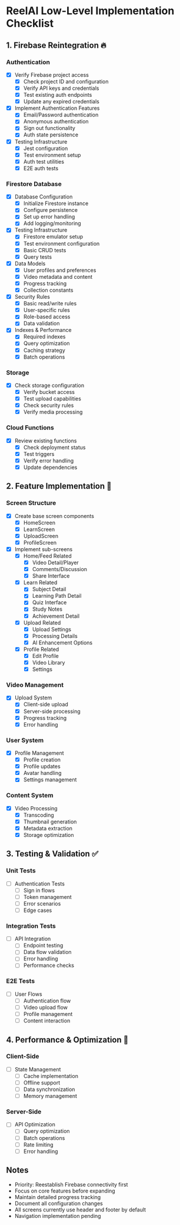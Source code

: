 # ReelAI Low-Level Implementation Checklist

## 1. Firebase Reintegration 🔥

### Authentication
- [x] Verify Firebase project access
  - [x] Check project ID and configuration
  - [x] Verify API keys and credentials
  - [x] Test existing auth endpoints
  - [x] Update any expired credentials
- [x] Implement Authentication Features
  - [x] Email/Password authentication
  - [x] Anonymous authentication
  - [x] Sign out functionality
  - [x] Auth state persistence
- [x] Testing Infrastructure
  - [x] Jest configuration
  - [x] Test environment setup
  - [x] Auth test utilities
  - [x] E2E auth tests

### Firestore Database
- [x] Database Configuration
  - [x] Initialize Firestore instance
  - [x] Configure persistence
  - [x] Set up error handling
  - [x] Add logging/monitoring
- [x] Testing Infrastructure
  - [x] Firestore emulator setup
  - [x] Test environment configuration
  - [x] Basic CRUD tests
  - [x] Query tests
- [x] Data Models
  - [x] User profiles and preferences
  - [x] Video metadata and content
  - [x] Progress tracking
  - [x] Collection constants
- [x] Security Rules
  - [x] Basic read/write rules
  - [x] User-specific rules
  - [x] Role-based access
  - [x] Data validation
- [x] Indexes & Performance
  - [x] Required indexes
  - [x] Query optimization
  - [x] Caching strategy
  - [x] Batch operations

### Storage
- [x] Check storage configuration
  - [x] Verify bucket access
  - [x] Test upload capabilities
  - [x] Check security rules
  - [x] Verify media processing

### Cloud Functions
- [x] Review existing functions
  - [x] Check deployment status
  - [x] Test triggers
  - [x] Verify error handling
  - [x] Update dependencies

## 2. Feature Implementation 🎯

### Screen Structure
- [x] Create base screen components
  - [x] HomeScreen
  - [x] LearnScreen
  - [x] UploadScreen
  - [x] ProfileScreen
- [x] Implement sub-screens
  - [x] Home/Feed Related
    - [x] Video Detail/Player
    - [x] Comments/Discussion
    - [x] Share Interface
  - [x] Learn Related
    - [x] Subject Detail
    - [x] Learning Path Detail
    - [x] Quiz Interface
    - [x] Study Notes
    - [x] Achievement Detail
  - [x] Upload Related
    - [x] Upload Settings
    - [x] Processing Details
    - [x] AI Enhancement Options
  - [x] Profile Related
    - [x] Edit Profile
    - [x] Video Library
    - [x] Settings

### Video Management
- [x] Upload System
  - [x] Client-side upload
  - [x] Server-side processing
  - [x] Progress tracking
  - [x] Error handling

### User System
- [x] Profile Management
  - [x] Profile creation
  - [x] Profile updates
  - [x] Avatar handling
  - [x] Settings management

### Content System
- [x] Video Processing
  - [x] Transcoding
  - [x] Thumbnail generation
  - [x] Metadata extraction
  - [x] Storage optimization

## 3. Testing & Validation ✅

### Unit Tests
- [ ] Authentication Tests
  - [ ] Sign in flows
  - [ ] Token management
  - [ ] Error scenarios
  - [ ] Edge cases

### Integration Tests
- [ ] API Integration
  - [ ] Endpoint testing
  - [ ] Data flow validation
  - [ ] Error handling
  - [ ] Performance checks

### E2E Tests
- [ ] User Flows
  - [ ] Authentication flow
  - [ ] Video upload flow
  - [ ] Profile management
  - [ ] Content interaction

## 4. Performance & Optimization 🚀

### Client-Side
- [ ] State Management
  - [ ] Cache implementation
  - [ ] Offline support
  - [ ] Data synchronization
  - [ ] Memory management

### Server-Side
- [ ] API Optimization
  - [ ] Query optimization
  - [ ] Batch operations
  - [ ] Rate limiting
  - [ ] Error handling

## Notes
- Priority: Reestablish Firebase connectivity first
- Focus on core features before expanding
- Maintain detailed progress tracking
- Document all configuration changes
- All screens currently use header and footer by default
- Navigation implementation pending

